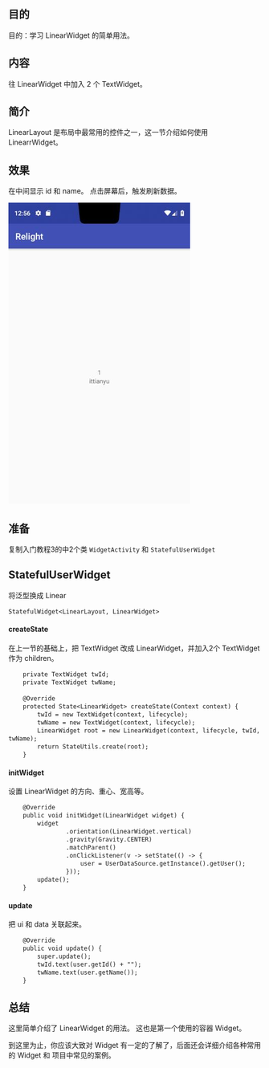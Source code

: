 

## 目的 ##
目的：学习 LinearWidget 的简单用法。

## 内容 ##
往 LinearWidget 中加入 2 个 TextWidget。

## 简介 ##
LinearLayout 是布局中最常用的控件之一，这一节介绍如何使用 LinearrWidget。

## 效果 ##
在中间显示 id 和 name。
点击屏幕后，触发刷新数据。

![](../../images/1_AndroidWidget.jpg)


## 准备 ##

复制入门教程3的中2个类 `WidgetActivity` 和 `StatefulUserWidget`

## StatefulUserWidget ##

将泛型换成 Linear
```
StatefulWidget<LinearLayout, LinearWidget>
```

#### createState ####

在上一节的基础上，把 TextWidget 改成 LinearWidget，并加入2个 TextWidget 作为 children。

```
    private TextWidget twId;
    private TextWidget twName;

    @Override
    protected State<LinearWidget> createState(Context context) {
        twId = new TextWidget(context, lifecycle);
        twName = new TextWidget(context, lifecycle);
        LinearWidget root = new LinearWidget(context, lifecycle, twId, twName);
        return StateUtils.create(root);
    }
```

#### initWidget ####

设置 LinearWidget 的方向、重心、宽高等。

```
    @Override
    public void initWidget(LinearWidget widget) {
        widget
                .orientation(LinearWidget.vertical)
                .gravity(Gravity.CENTER)
                .matchParent()
                .onClickListener(v -> setState(() -> {
                    user = UserDataSource.getInstance().getUser();
                }));
		update();
    }
```

#### update ####

把 ui 和 data 关联起来。

```
    @Override
    public void update() {
        super.update();
        twId.text(user.getId() + "");
        twName.text(user.getName());
    }
```

## 总结 ##

这里简单介绍了 LinearWidget 的用法。 这也是第一个使用的容器 Widget。

到这里为止，你应该大致对 Widget 有一定的了解了，后面还会详细介绍各种常用的 Widget 和 项目中常见的案例。

